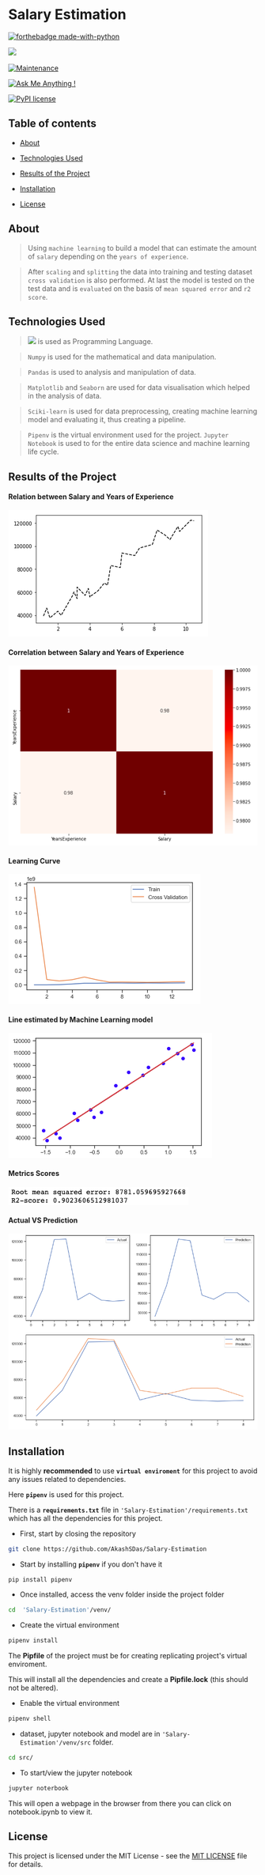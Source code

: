 
  

  

# Salary Estimation

  

  

[![forthebadge made-with-python](http://ForTheBadge.com/images/badges/made-with-python.svg)](https://www.python.org/)

  

  

  

  

[![](https://img.shields.io/badge/python-3.8-blue.svg)](https://www.python.org/downloads/release/python-380/)

  

  

  

  

[![Maintenance](https://img.shields.io/badge/Maintained%3F-yes-green.svg)](https://github.com/AkashSDas)

  

  

  

  

[![Ask Me Anything !](https://img.shields.io/badge/Ask%20me-anything-1abc9c.svg)](https://github.com/AkashSDas)

  

  

  

  

[![PyPI license](https://img.shields.io/pypi/l/ansicolortags.svg)](LICENSE)

  

  

  

  

  

## Table of contents

  

  

  

  

  

*  [About](#about)

  

  

  

  

*  [Technologies Used](#technologies-used)

  

  

  

  

*  [Results of the Project](#results-of-the-project)

  

  

  

  

*  [Installation](#installation)

  

  

  

  
  

  

  

  

*  [License](#license)

  

  

  

  

  

## About

  

  

  

  

  

> Using `machine learning` to build a model that can estimate the amount of `salary` depending on the `years of experience`.

> After `scaling` and `splitting` the data into training and testing dataset `cross validation` is also performed. At last the model is tested on the test data and is `evaluated` on the basis of `mean squared error` and `r2 score`.

  

  

  

  

## Technologies Used

  

  

  

  

> [![](https://img.shields.io/badge/python-3.8-blue.svg)](https://www.python.org/downloads/release/python-380/) is used as Programming Language.

  

  

  

  

> `Numpy` is used for the mathematical and data manipulation.

  

  

  

  

> `Pandas` is used to analysis and manipulation of data.

  

  

  

  

> `Matplotlib` and `Seaborn` are used for data visualisation which helped in the analysis of data.

  

  

> `Sciki-learn` is used for data preprocessing, creating machine learning model and evaluating it, thus creating a pipeline.

  

  

  

  

> `Pipenv` is the virtual environment used for the project. `Jupyter Notebook` is used to for the entire data science and machine learning life cycle.

  

  

  

  

## Results of the Project

  
#### Relation between Salary and Years of Experience
![Relation](https://github.com/AkashSDas/Salary-Estimation/blob/master/project-results-images/relation.png)  

  
#### Correlation between Salary and Years of Experience
![Correlation](https://github.com/AkashSDas/Salary-Estimation/blob/master/project-results-images/correlation-matrix.png)
  
#### Learning Curve
![Learning Curve](https://github.com/AkashSDas/Salary-Estimation/blob/master/project-results-images/learning-curve.png)

#### Line estimated by Machine Learning model
![Correlation](https://github.com/AkashSDas/Salary-Estimation/blob/master/project-results-images/fitted-line.png)

#### Metrics Scores

  

  

  

  

![Metrics Scores](https://github.com/AkashSDas/Salary-Estimation/blob/master/project-results-images/metrics-scores.png)

  

  

  

  

#### Actual VS Prediction

  

  

  

  

![Metrics Scores](https://github.com/AkashSDas/Salary-Estimation/blob/master/project-results-images/actual-vs-prediction.png)

  

  

  

  

## Installation

  

  

  

  

  

It is highly **recommended** to use **`virtual enviroment`** for this project to avoid any issues related to dependencies.

  

  

  

  

  

Here **`pipenv`** is used for this project.

  

  

  

  

  

There is a **`requirements.txt`** file in `'Salary-Estimation'/requirements.txt` which has all the dependencies for this project.

  

  

  

  

  

- First, start by closing the repository

  

  

  

  

  

```bash
git clone https://github.com/AkashSDas/Salary-Estimation
```

  

  

  

  

  

- Start by installing **`pipenv`** if you don't have it

  

  

  

  

```bash
pip install pipenv
```

  

  

  

  

  

- Once installed, access the venv folder inside the project folder

  

  

  

  

```bash
cd  'Salary-Estimation'/venv/
```

  

  

  

  

  

- Create the virtual environment

  

  

  

  

```bash
pipenv install
```

  

  

  

  

The **Pipfile** of the project must be for creating replicating project's virtual enviroment.

  

  

  

  

  

This will install all the dependencies and create a **Pipfile.lock** (this should not be altered).

  

  

  

  

  

- Enable the virtual environment

  

  

  

  

```bash
pipenv shell
```

  

  

  

  

  

- dataset, jupyter notebook and model are in `'Salary-Estimation'/venv/src` folder.

  

  

  

  

  

```bash
cd src/
```

  

  

  

  

  

- To start/view the jupyter notebook

  

  

  

  

```bash
jupyter noterbook
```

  

  

  

  

  

This will open a webpage in the browser from there you can click on notebook.ipynb to view it.

  

  

  

  

  

  

## License

  

  

  

  

  

This project is licensed under the MIT License - see the [MIT LICENSE](LICENSE) file for details.

